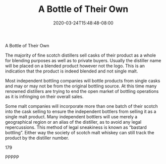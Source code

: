 ﻿---
title: "A Bottle of Their Own"
date: 2020-03-24T15:48:48-08:00
description: "Scotch Tips for Web Success"
featured_image: "/images/Scotch.jpg"
tags: ["Scotch"]
---

A Bottle of Their Own

The majority of fine scotch distillers sell casks of their product as a whole for blending purposes as well as to private buyers. Usually the distiller name will be placed on a blended product however not the logo. This is an indication that the product is indeed blended and not single malt.

Most independent bottling companies will bottle products from single casks and may or may not be from the original bottling source. At this time many renowned distillers are trying to end the open market of bottling operations as it is infringing on their overall sales.

Some malt companies will incorporate more than one batch of their scotch into the cask selling to ensure the independent bottlers from selling it as a single malt product. Many independent bottlers will use merely a geographical region or an alias of the distiller, as to avoid any legal repercussions. This method of legal sneakiness is known as “bastard bottling”. Either way the society of scotch malt whiskey can still track the product by the distiller number.

179

PPPPP

